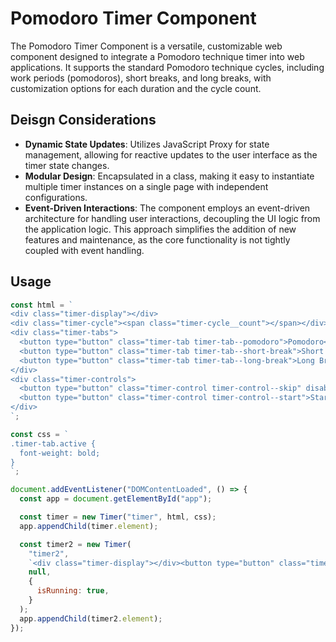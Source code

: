 # Pomodoro Timer Component

The Pomodoro Timer Component is a versatile, customizable web component designed to integrate a Pomodoro technique timer into web applications. It supports the standard Pomodoro technique cycles, including work periods (pomodoros), short breaks, and long breaks, with customization options for each duration and the cycle count.

## Deisgn Considerations

- **Dynamic State Updates**: Utilizes JavaScript Proxy for state management, allowing for reactive updates to the user interface as the timer state changes.
- **Modular Design**: Encapsulated in a class, making it easy to instantiate multiple timer instances on a single page with independent configurations.
- **Event-Driven Interactions**: The component employs an event-driven architecture for handling user interactions, decoupling the UI logic from the application logic. This approach simplifies the addition of new features and maintenance, as the core functionality is not tightly coupled with event handling.

## Usage

```javascript
const html = `
<div class="timer-display"></div>
<div class="timer-cycle"><span class="timer-cycle__count"></span></div>
<div class="timer-tabs">
  <button type="button" class="timer-tab timer-tab--pomodoro">Pomodoro</button>
  <button type="button" class="timer-tab timer-tab--short-break">Short Break</button>
  <button type="button" class="timer-tab timer-tab--long-break">Long Break</button>
</div>
<div class="timer-controls">
  <button type="button" class="timer-control timer-control--skip" disabled>Skip</button>
  <button type="button" class="timer-control timer-control--start">Start</button>
</div>
`;

const css = `
.timer-tab.active {
  font-weight: bold;
}
`;

document.addEventListener("DOMContentLoaded", () => {
  const app = document.getElementById("app");

  const timer = new Timer("timer", html, css);
  app.appendChild(timer.element);

  const timer2 = new Timer(
    "timer2",
    `<div class="timer-display"></div><button type="button" class="timer-control timer-control--start">Start</button>`,
    null,
    {
      isRunning: true,
    }
  );
  app.appendChild(timer2.element);
});
```
